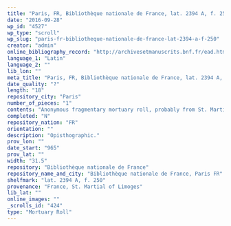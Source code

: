```yaml
---
title: "Paris, FR, Bibliothèque nationale de France, lat. 2394 A, f. 250"
date: "2016-09-28"
wp_id: "4527"
wp_type: "scroll"
wp_slug: "paris-fr-bibliotheque-nationale-de-france-lat-2394-a-f-250"
creator: "admin"
online_bibliography_record: "http://archivesetmanuscrits.bnf.fr/ead.html?id=FRBNFEAD000060225"
language_1: "Latin"
language_2: ""
lib_lon: ""
meta_title: "Paris, FR, Bibliothèque nationale de France, lat. 2394 A, f. 250"
date_quality: "?"
length: "18"
repository_city: "Paris"
number_of_pieces: "1"
contents: "Anonymous fragmentary mortuary roll, probably from St. Martial of Limoges."
completed: "N"
repository_nation: "FR"
orientation: ""
description: "Opisthographic."
prov_lon: ""
date_start: "965"
prov_lat: ""
width: "31.5"
repository: "Bibliothèque nationale de France"
repository_name_and_city: "Bibliothèque nationale de France, Paris FR"
shelfmark: "lat. 2394 A, f. 250"
provenance: "France, St. Martial of Limoges"
lib_lat: ""
online_images: ""
_scrolls_id: "424"
type: "Mortuary Roll"
---
```



